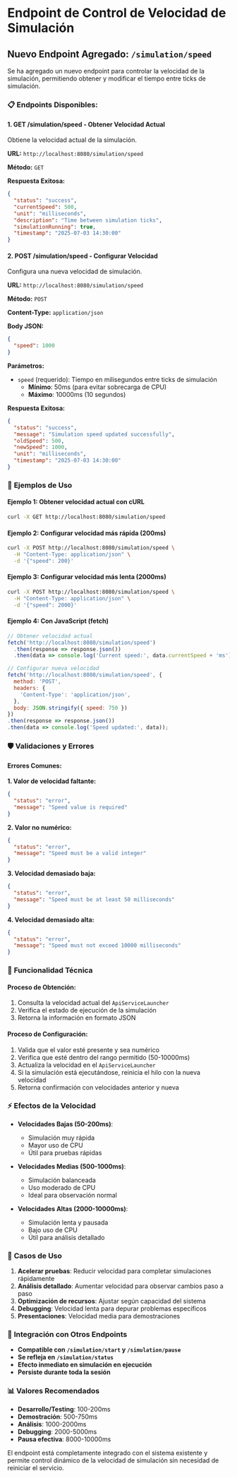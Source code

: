# Endpoint de Control de Velocidad de Simulación

## Nuevo Endpoint Agregado: `/simulation/speed`

Se ha agregado un nuevo endpoint para controlar la velocidad de la simulación, permitiendo obtener y modificar el tiempo entre ticks de simulación.

### 📋 **Endpoints Disponibles:**

#### 1. **GET /simulation/speed** - Obtener Velocidad Actual
Obtiene la velocidad actual de la simulación.

**URL:** `http://localhost:8080/simulation/speed`

**Método:** `GET`

**Respuesta Exitosa:**
```json
{
  "status": "success",
  "currentSpeed": 500,
  "unit": "milliseconds",
  "description": "Time between simulation ticks",
  "simulationRunning": true,
  "timestamp": "2025-07-03 14:30:00"
}
```

#### 2. **POST /simulation/speed** - Configurar Velocidad
Configura una nueva velocidad de simulación.

**URL:** `http://localhost:8080/simulation/speed`

**Método:** `POST`

**Content-Type:** `application/json`

**Body JSON:**
```json
{
  "speed": 1000
}
```

**Parámetros:**
- `speed` (requerido): Tiempo en milisegundos entre ticks de simulación
  - **Mínimo**: 50ms (para evitar sobrecarga de CPU)
  - **Máximo**: 10000ms (10 segundos)

**Respuesta Exitosa:**
```json
{
  "status": "success",
  "message": "Simulation speed updated successfully",
  "oldSpeed": 500,
  "newSpeed": 1000,
  "unit": "milliseconds",
  "timestamp": "2025-07-03 14:30:00"
}
```

### 🧪 **Ejemplos de Uso**

#### Ejemplo 1: Obtener velocidad actual con cURL
```bash
curl -X GET http://localhost:8080/simulation/speed
```

#### Ejemplo 2: Configurar velocidad más rápida (200ms)
```bash
curl -X POST http://localhost:8080/simulation/speed \
  -H "Content-Type: application/json" \
  -d '{"speed": 200}'
```

#### Ejemplo 3: Configurar velocidad más lenta (2000ms)
```bash
curl -X POST http://localhost:8080/simulation/speed \
  -H "Content-Type: application/json" \
  -d '{"speed": 2000}'
```

#### Ejemplo 4: Con JavaScript (fetch)
```javascript
// Obtener velocidad actual
fetch('http://localhost:8080/simulation/speed')
  .then(response => response.json())
  .then(data => console.log('Current speed:', data.currentSpeed + 'ms'));

// Configurar nueva velocidad
fetch('http://localhost:8080/simulation/speed', {
  method: 'POST',
  headers: {
    'Content-Type': 'application/json',
  },
  body: JSON.stringify({ speed: 750 })
})
.then(response => response.json())
.then(data => console.log('Speed updated:', data));
```

### 🛡️ **Validaciones y Errores**

#### Errores Comunes:

**1. Valor de velocidad faltante:**
```json
{
  "status": "error",
  "message": "Speed value is required"
}
```

**2. Valor no numérico:**
```json
{
  "status": "error",
  "message": "Speed must be a valid integer"
}
```

**3. Velocidad demasiado baja:**
```json
{
  "status": "error",
  "message": "Speed must be at least 50 milliseconds"
}
```

**4. Velocidad demasiado alta:**
```json
{
  "status": "error",
  "message": "Speed must not exceed 10000 milliseconds"
}
```

### 🔧 **Funcionalidad Técnica**

#### **Proceso de Obtención:**
1. Consulta la velocidad actual del `ApiServiceLauncher`
2. Verifica el estado de ejecución de la simulación
3. Retorna la información en formato JSON

#### **Proceso de Configuración:**
1. Valida que el valor esté presente y sea numérico
2. Verifica que esté dentro del rango permitido (50-10000ms)
3. Actualiza la velocidad en el `ApiServiceLauncher`
4. Si la simulación está ejecutándose, reinicia el hilo con la nueva velocidad
5. Retorna confirmación con velocidades anterior y nueva

### ⚡ **Efectos de la Velocidad**

- **Velocidades Bajas (50-200ms)**: 
  - Simulación muy rápida
  - Mayor uso de CPU
  - Útil para pruebas rápidas

- **Velocidades Medias (500-1000ms)**:
  - Simulación balanceada
  - Uso moderado de CPU
  - Ideal para observación normal

- **Velocidades Altas (2000-10000ms)**:
  - Simulación lenta y pausada
  - Bajo uso de CPU
  - Útil para análisis detallado

### 🎯 **Casos de Uso**

1. **Acelerar pruebas**: Reducir velocidad para completar simulaciones rápidamente
2. **Análisis detallado**: Aumentar velocidad para observar cambios paso a paso
3. **Optimización de recursos**: Ajustar según capacidad del sistema
4. **Debugging**: Velocidad lenta para depurar problemas específicos
5. **Presentaciones**: Velocidad media para demostraciones

### 🔄 **Integración con Otros Endpoints**

- **Compatible con `/simulation/start` y `/simulation/pause`**
- **Se refleja en `/simulation/status`**
- **Efecto inmediato en simulación en ejecución**
- **Persiste durante toda la sesión**

### 📊 **Valores Recomendados**

- **Desarrollo/Testing**: 100-200ms
- **Demostración**: 500-750ms  
- **Análisis**: 1000-2000ms
- **Debugging**: 2000-5000ms
- **Pausa efectiva**: 8000-10000ms

El endpoint está completamente integrado con el sistema existente y permite control dinámico de la velocidad de simulación sin necesidad de reiniciar el servicio.
